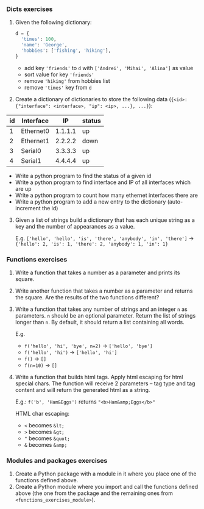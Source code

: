 ### Dicts exercises
1. Given the following dictionary:
    ```python
    d = {
      'times': 100, 
      'name': 'George', 
      'hobbies': ['fishing', 'hiking'],
    }
    ```
    * add key `'friends'` to `d` with `['Andrei', 'Mihai', 'Alina']` as value
    * sort value for key `'friends'`
    * remove `'hiking'` from hobbies list
    * remove `'times'` key from `d`
   
2. Create a dictionary of dictionaries to store the following data 
(`{<id>: {"interface": <interface>, "ip": <ip>, ...}, ...}`):

| id | Interface | IP      | status |
|----|-----------|---------|--------|
| 1  | Ethernet0 | 1.1.1.1 | up     |
| 2  | Ethernet1 | 2.2.2.2 | down   |
| 3  | Serial0   | 3.3.3.3 | up     |
| 4  | Serial1   | 4.4.4.4 | up     |

   * Write a python program to find the status of a given id
   * Write a python program to find interface and IP of all interfaces which are up 
   * Write a python program to count how many ethernet interfaces there are
   * Write a python program to add a new entry to the dictionary (auto-increment the id)
   
3. Given a list of strings build a dictionary that has each unique string as a key and the 
number of appearances as a value.
    
     E.g. `['hello', 'hello', 'is', 'there', 'anybody', 'in', 'there']` ->
`{'hello': 2, 'is': 1, 'there': 2, 'anybody': 1, 'in': 1}`

### Functions exercises
1. Write a function that takes a number as a parameter and prints its square.
1. Write another function that takes a number as a parameter and returns the square. 
Are the results of the two functions different? 
1. Write a function that takes any number of strings and an integer `n` as parameters.
`n` should be an optional parameter. Return the list of strings longer than `n`. 
By default, it should return a list containing all words.

    E.g. 
    * `f('hello', 'hi', 'bye', n=2)` -> `['hello', 'bye']`
    * `f('hello', 'hi')` -> `['hello', 'hi']`
    * `f()` -> `[]`
    * `f(n=10)` -> `[]`
1. Write a function that builds html tags. Apply html escaping for html special chars. 
The function will receive 2 parameters – tag type and tag content and will return the generated html as a string. 
    
    E.g.: `f('b', 'Ham&Eggs')` returns `"<b>Ham&amp;Eggs</b>"`
    
    HTML char escaping:
    * `<` becomes `&lt;`
    * `>` becomes `&gt;`
    * `"` becomes `&quot;`
    * `&` becomes `&amp;`

### Modules and packages exercises
1. Create a Python package with a module in it where you place one of the functions defined above.
1. Create a Python module where you import and call the functions defined above 
(the one from the package and the remaining ones from `<functions_exercises_module>`).
